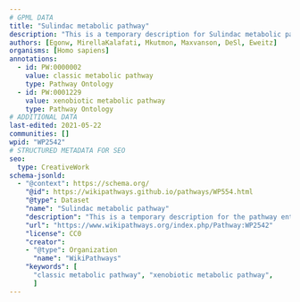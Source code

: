 ```yaml
---
# GPML DATA
title: "Sulindac metabolic pathway"
description: "This is a temporary description for Sulindac metabolic pathway"
authors: [Egonw, MirellaKalafati, Mkutmon, Maxvanson, DeSl, Eweitz]
organisms: [Homo sapiens]
annotations:
  - id: PW:0000002
    value: classic metabolic pathway
    type: Pathway Ontology
  - id: PW:0001229
    value: xenobiotic metabolic pathway
    type: Pathway Ontology
# ADDITIONAL DATA
last-edited: 2021-05-22
communities: []
wpid: "WP2542"
# STRUCTURED METADATA FOR SEO
seo:
  type: CreativeWork
schema-jsonld:
  - "@context": https://schema.org/
    "@id": https://wikipathways.github.io/pathways/WP554.html
    "@type": Dataset
    "name": "Sulindac metabolic pathway"
    "description": "This is a temporary description for the pathway entitled: Sulindac metabolic pathway"
    "url": "https://www.wikipathways.org/index.php/Pathway:WP2542"
    "license": CC0
    "creator":
    - "@type": Organization
      "name": "WikiPathways"
    "keywords": [
      "classic metabolic pathway", "xenobiotic metabolic pathway",
      ]
---
```

